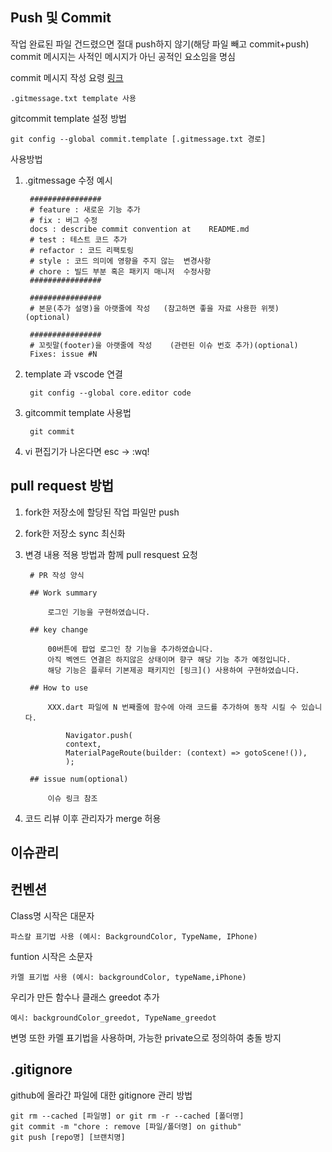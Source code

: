## Push 및 Commit

작업 완료된 파일 건드렸으면 절대 push하지 않기(해당 파일 빼고 commit+push)
commit 메시지는 사적인 메시지가 아닌 공적인 요소임을 명심


commit 메시지 작성 요령 [링크](https://kkangsg.tistory.com/95) 

    .gitmessage.txt template 사용


gitcommit template 설정 방법

    git config --global commit.template [.gitmessage.txt 경로]


사용방법

1. .gitmessage 수정 예시

        ################
        # feature : 새로운 기능 추가
        # fix : 버그 수정
        docs : describe commit convention at    README.md
        # test : 테스트 코드 추가
        # refactor : 코드 리팩토링
        # style : 코드 의미에 영향을 주지 않는  변경사항
        # chore : 빌드 부분 혹은 패키지 매니저  수정사항
        ################
    
        ################
        # 본문(추가 설명)을 아랫줄에 작성   (참고하면 좋을 자료 사용한 위젯)  (optional)
    
        ################
        # 꼬릿말(footer)을 아랫줄에 작성    (관련된 이슈 번호 추가)(optional)
        Fixes: issue #N 

2. template 과 vscode 연결

        git config --global core.editor code

3. gitcommit template 사용법

        git commit 

4. vi 편집기가 나온다면
    esc -> :wq!


## pull request 방법

1. fork한 저장소에 할당된 작업 파일만 push
2. fork한 저장소 sync 최신화 
3. 변경 내용 적용 방법과 함께 pull resquest 요청

        # PR 작성 양식
        
        ## Work summary

            로그인 기능을 구현하였습니다.

        ## key change
        
            00버튼에 팝업 로그인 창 기능을 추가하였습니다.
            아직 벡엔드 연결은 하지않은 상태이며 향구 해당 기능 추가 예정입니다.
            해당 기능은 플루터 기본제공 패키지인 [링크]() 사용하여 구현하였습니다.
        
        ## How to use

            XXX.dart 파일에 N 번째줄에 함수에 아래 코드를 추가하여 동작 시킬 수 있습니다.
            
                Navigator.push(
                context,
                MaterialPageRoute(builder: (context) => gotoScene!()),
                );

        ## issue num(optional)

            이슈 링크 참조

4. 코드 리뷰 이후 관리자가 merge 허용


## 이슈관리


## 컨벤션

Class명 시작은 대문자

    파스칼 표기법 사용 (예시: BackgroundColor, TypeName, IPhone)

funtion 시작은 소문자

    카멜 표기법 사용 (예시: backgroundColor, typeName,iPhone)

우리가 만든 함수나 클래스 greedot  추가

    예시: backgroundColor_greedot, TypeName_greedot

변명 또한 카멜 표기법을 사용하며, 가능한 private으로 정의하여 충돌 방지




## .gitignore

github에 올라간 파일에 대한 gitignore 관리 방법

    git rm --cached [파일명] or git rm -r --cached [폴더명]
    git commit -m "chore : remove [파일/폴더명] on github"
    git push [repo명] [브랜치명]




